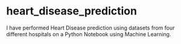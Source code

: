# heart_disease_prediction
I have performed Heart Disease prediction using datasets from four different hospitals on a Python Notebook using Machine Learning.
